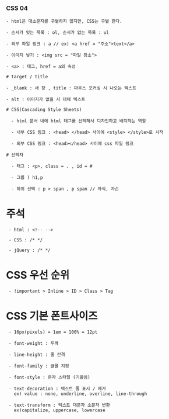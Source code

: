 ### CSS 04

    - html은 대소문자를 구별하지 않지만, CSS는 구별 한다.
    
    - 순서가 잇는 목록 : ol, 순서가 없는 목록 : ul
    
    - 외부 파일 링크 : a // ex) <a href = "주소">text</a>
    
    - 이미지 넣기 : <img src = "파일 장소">
    
    - <a> : 태그, href = a의 속성
    
    # target / title
    
    - _blank : 새 창 , title : 마우스 포커싱 시 나오는 텍스트
    
    - alt : 이미지가 없을 시 대체 텍스트
    
    # CSS(Cascading Style Sheets)
    
      - html 문서 내에 html 태그를 선택해서 디자인하고 배치하는 역할
      
      - 내부 CSS 링크 : <head> </head> 사이에 <style> </style>로 시작
      
      - 외부 CSS 링크 : <head></head> 사이에 css 파일 링크
      
    # 선택자
    
      - 태그 : <p>, class = . , id = #
      
      - 그룹 ) h1,p
      
      - 하위 선택 : p > span , p span // 자식, 자손
      
   # 주석
   
     - html : <!-- -->
     
     - CSS : /* */
     
     - jQuery : /* */
   # CSS 우선 순위
   
     - !important > Inline > ID > Class > Tag
     
   # CSS 기본 폰트사이즈
   
     - 16px(pixels) = 1em = 100% = 12pt
     
     - font-weight : 두께
     
     - line-height : 줄 간격
     
     - font-family : 글꼴 지정
     
     - font-style : 문자 스타일 (기울임)
     
     - text-decoration : 텍스트 줄 표시 / 제거
       ex) value : none, underline, overline, line-through
       
     - text-transform : 텍스트 대문자 소문자 변환
       ex)capitalize, uppercase, lowercase
       
    
